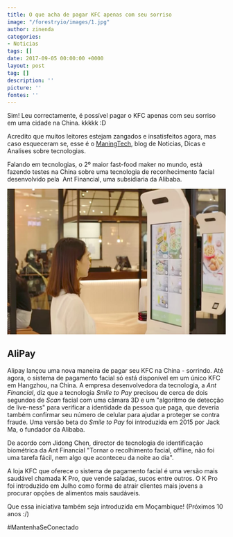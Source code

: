 ```yaml
---
title: O que acha de pagar KFC apenas com seu sorriso
image: "/forestryio/images/1.jpg"
author: zinenda
categories:
- Noticias
tags: []
date: 2017-09-05 00:00:00 +0000
layout: post
tag: []
description: ''
picture: ''
fontes: ''
---
```



Sim! Leu correctamente, é possível pagar o KFC apenas com seu sorriso em uma cidade na China. kkkkk :D

Acredito que muitos leitores estejam zangados e insatisfeitos agora, mas caso esqueceram se, esse é o [ManingTech](/), blog de Noticias, Dicas e Analises sobre tecnologias.

Falando em tecnologias, o 2º maior fast-food maker no mundo, está fazendo testes na China sobre uma tecnologia de reconhecimento facial desenvolvido pela  Ant Financial, uma subsidiaria da Alibaba.

![](/forestryio/images/Screen_Shot_2017_09_04_at_13.04.22.0.png)

## AliPay

Alipay lançou uma nova maneira de pagar seu KFC na China - sorrindo. Até agora, o sistema de pagamento facial só está disponível em um único KFC em Hangzhou, na China. A empresa desenvolvedora da tecnologia, a *Ant Financial*, diz que a tecnologia *Smile to Pay* precisou de cerca de dois segundos de *Scan* facial com uma câmara 3D e um "algoritmo de detecção de live-ness" para verificar a identidade da pessoa que paga, que deveria também confirmar seu número de celular para ajudar a proteger se contra fraude. Uma versão beta do *Smile to Pay* foi introduzida em 2015 por Jack Ma, o fundador da Alibaba.

De acordo com Jidong Chen, director de tecnologia de identificação biométrica da Ant Financial "Tornar o recolhimento facial, offline, não foi uma tarefa fácil, nem algo que aconteceu da noite ao dia".

A loja KFC que oferece o sistema de pagamento facial é uma versão mais saudável chamada K Pro, que vende saladas, sucos entre outros. O K Pro foi introduzido em Julho como forma de atrair clientes mais jovens a procurar opções de alimentos mais saudáveis.

Que essa iniciativa também seja introduzida em Moçambique! (Próximos 10 anos :/)

#MantenhaSeConectado